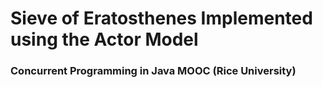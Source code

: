 # Sieve of Eratosthenes Implemented using the Actor Model

### Concurrent Programming in Java MOOC (Rice University)